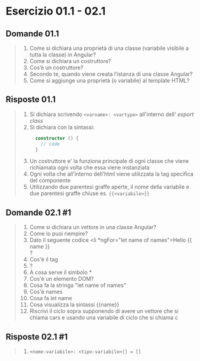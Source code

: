 # Esercizio 01.1 - 02.1

## Domande 01.1
> 1. Come si dichiara una proprietà di una classe (variabile visibile a tutta la classe) in Angular?
> 2. Come si dichiara un costruttore?
> 3. Cos’è un costruttore?
> 4. Secondo te, quando viene creata l’istanza di una classe Angular?
> 5. Come si aggiunge una proprietà (o variabile) al template HTML?

## Risposte 01.1
> 1. Si dichiara scrivendo `<varname>: <vartype>` all'interno dell' *export class*
> 2. Si dichiara con la sintassi: 
>     ```ts
>       constructor () {
>         // code
>       } 
>     ```
> 3. Un costruttore e' la funziona principale di ogni classe che viene richiamata ogni volta che essa viene instanziata
> 4. Ogni volta che all'interno dell'html viene utilizzata la tag specifica del componente
> 5. Utilizzando due parentesi graffe aperte, il nome della variabile e due parentesi graffe chiuse es. `{{<variabile>}}`

## Domande 02.1 \#1
> 1. Come si dichiara un vettore in una classe Angular?
> 1. Come lo puoi riempire?
> 1. Dato il seguente codice <li *ngFor="let name of names">Hello {{ name }}</li>?
> 1. Cos'è il tag <li>?
> 1. A cosa serve il simbolo * 
> 1. Cos'è un elemento DOM?
> 1. Cosa fa la stringa "let name of names"
> 1. Cos'è names
> 1. Cosa fa let name 
> 1. Cosa visualizza la sintassi {{name}}
> 1. Riscrivi il ciclo sopra supponendo di avere un vettore che si chiama cars e usando una variabile di ciclo che si chiama c

## Risposte 02.1 \#1
> 1. `<nome-variabile>: <tipo-variabile>[] = []`